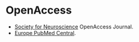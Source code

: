 
# OpenAccess
* [Society for Neuroscience](http://eneuro.sfn.org/types.html) OpenAccess Journal.
* [Europe PubMed Central](http://europepmc.org/).
